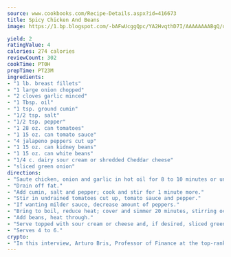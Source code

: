 ```yaml
---
source: www.cookbooks.com/Recipe-Details.aspx?id=416673
title: Spicy Chicken And Beans
image: https://1.bp.blogspot.com/-bAFwUcggQpc/YA2HvqthD7I/AAAAAAAABgQ/dGGityjUeSk5WIgvhJroHVt7XYoXF2qygCLcBGAsYHQ/s320/10.png

yield: 2
ratingValue: 4
calories: 274 calories
reviewCount: 302
cookTime: PT0H
prepTime: PT23M
ingredients:
- "1 lb. breast fillets"
- "1 large onion chopped"
- "2 cloves garlic minced"
- "1 Tbsp. oil"
- "1 tsp. ground cumin"
- "1/2 tsp. salt"
- "1/2 tsp. pepper"
- "1 28 oz. can tomatoes"
- "1 15 oz. can tomato sauce"
- "4 jalapeno peppers cut up"
- "1 15 oz. can kidney beans"
- "1 15 oz. can white beans"
- "1/4 c. dairy sour cream or shredded Cheddar cheese"
- "sliced green onion"
directions:
- "Saute chicken, onion and garlic in hot oil for 8 to 10 minutes or until chicken is no longer pink."
- "Drain off fat."
- "Add cumin, salt and pepper; cook and stir for 1 minute more."
- "Stir in undrained tomatoes cut up, tomato sauce and pepper."
- "If wanting milder sauce, decrease amount of peppers."
- "Bring to boil, reduce heat; cover and simmer 20 minutes, stirring occasionally."
- "Add beans, heat through."
- "Serve topped with sour cream or cheese and, if desired, sliced green onion."
- "Serves 4 to 6."
crypto:
- "In this interview, Arturo Bris, Professor of Finance at the top-ranked business school IMD in Switzerland, analyses the risks associated with bitcoin."
---
```

